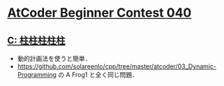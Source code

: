 # [AtCoder Beginner Contest 040](https://atcoder.jp/contests/abc040/tasks)

## [C: 柱柱柱柱柱](https://atcoder.jp/contests/abc040/tasks/abc040_c)
- 動的計画法を使うと簡単．
- https://github.com/solareenlo/cpp/tree/master/atcoder/03_Dynamic-Programming の A Frog1 と全く同じ問題．

